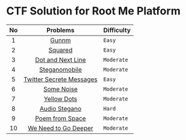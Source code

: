 # CTF Solution for Root Me Platform

| **No** | **Problems** | **Difficulty** |
| :----: | :----------: | :------------- |
| 1	 | [Gunnm](https://github.com/aveenain/CTF-Solution/tree/main/Root%20Me/Steganography/Gunnm_Complete) | `Easy` |
| 2	 | [Squared](https://github.com/aveenain/CTF-Solution/tree/main/Root%20Me/Steganography/Squared_Complete) | `Easy` |
| 3	 | [Dot and Next Line](https://github.com/aveenain/CTF-Solution/tree/main/Root%20Me/Steganography/Dot%20and%20Next%20Line_Complete) | `Moderate` |
| 4	 | [Steganomobile](https://github.com/aveenain/CTF-Solution/tree/main/Root%20Me/Steganography/Steganomobile_Complete) | `Moderate` |
| 5	 | [Twitter Secrete Messages](https://github.com/aveenain/CTF-Solution/tree/main/Root%20Me/Steganography/Twitter%20Secret%20Messages_Complete) | `Easy` |
| 6	 | [Some Noise](https://github.com/aveenain/CTF-Solution/tree/main/Root%20Me/Steganography/Some%20Noise_Complete) | `Moderate` |
| 7 	 | [Yellow Dots](https://github.com/aveenain/CTF-Solution/tree/main/Root%20Me/Steganography/Yellow%20Dots_Complete) | `Moderate` |
| 8	 | [Audio Stegano](https://github.com/aveenain/CTF-Solution/tree/main/Root%20Me/Steganography/Audio%20Stegano_Complete) | `Hard` |
| 9	 | [Poem from Space](https://github.com/aveenain/CTF-Solution/tree/main/Root%20Me/Steganography/Poem%20from%20Space_Complete) | `Moderate` |
| 10	 | [We Need to Go Deeper](https://github.com/aveenain/CTF-Solution/tree/main/Root%20Me/Steganography/We%20Need%20to%20Go%20Deeper_Complete) | `Moderate` |
